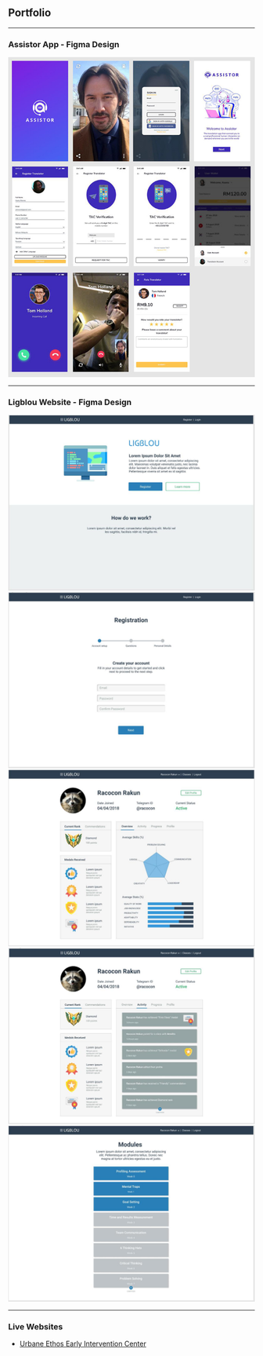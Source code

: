 ## Portfolio

---

### Assistor App - Figma Design 


<img src="images/pic001.jpg?raw=true"/>

---

### Ligblou Website - Figma Design 


<img src="images/007.jpg?raw=true"/>
<br>
<img src="images/008.jpg?raw=true"/>
<br>
<img src="images/011.jpg?raw=true"/>
<br>
<img src="images/012.jpg?raw=true"/>
<br>
<img src="images/013.jpg?raw=true"/>

---


### Live Websites

- [Urbane Ethos Early Intervention Center](https://www.urbaneethos.center/)


